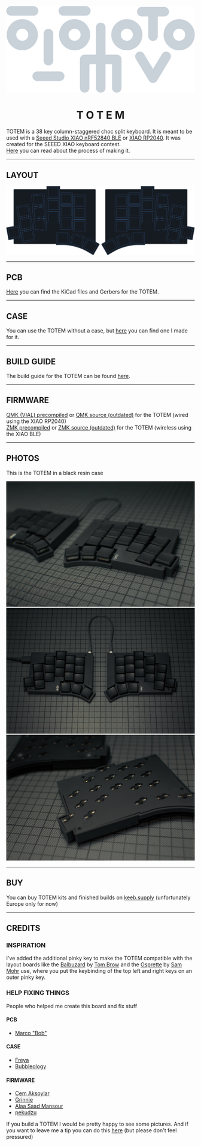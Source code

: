 <picture align="center">
  <source media="(prefers-color-scheme: dark)" srcset="/docs/images/TOTEM_logo_dark.svg">
  <source media="(prefers-color-scheme: light)" srcset="/docs/images/TOTEM_logo_bright.svg">
  <img alt="TOTEM logo" src="/docs/images/TOTEM_logo_dark.svg">
</picture>

<h1 align="center">T O T E M</h1>

TOTEM is a 38 key column-staggered choc split keyboard. It is meant to be used with a [Seeed Studio XIAO nRF52840 BLE](https://www.seeedstudio.com/Seeed-XIAO-BLE-nRF52840-p-5201.html) or [XIAO RP2040](https://www.seeedstudio.com/XIAO-RP2040-v1-0-p-5026.html).
It was created for the SEEED XIAO keyboard contest.\
[Here](https://www.hackster.io/geist/totem-a-tiny-splitkeyboard-with-splay-cb2e43) you can read about the process of making it.

***

## LAYOUT

![TOTEM layout](/docs/images/TOTEM_layout.svg)

***

## PCB

[Here](/PCB/) you can find the KiCad files and Gerbers for the TOTEM.

***

## CASE

You can use the TOTEM without a case, but [here](/case/) you can find one I made for it.

***

## BUILD GUIDE
  
The build guide for the TOTEM can be found [here](/docs/buildguide.md).

***

## FIRMWARE

[QMK (VIAL) precompiled](/firmware/QMK/) or [QMK source (outdated)](https://github.com/GEIGEIGEIST/qmk-config-totem) for the TOTEM (wired using the XIAO RP2040)\
[ZMK precompiled](/firmware/ZMK/) or [ZMK source (outdated)](https://github.com/GEIGEIGEIST/zmk-config-totem) for the TOTEM (wireless using the XIAO BLE)


***

## PHOTOS

This is the TOTEM in a black resin case

![TOTEM black resin](/docs/images/TOTEM_black_perspective.jpg)\
![TOTEM black resin](/docs/images/TOTEM_black_top.jpg)\
![TOTEM black resin](/docs/images/TOTEM_black_bottom.jpg)

***

## BUY 

You can buy TOTEM kits and finished builds on [keeb.supply](https://keeb.supply/products/geist-totem) (unfortunately Europe only for now)

***

## CREDITS

### INSPIRATION

I've added the additional pinky key to make the TOTEM compatible with the layout boards like the [Balbuzard](https://github.com/brow/balbuzard) by [Tom Brow](https://github.com/brow) and the [Osprette](https://github.com/smores56/osprette) by [Sam Mohr](https://github.com/smores56) use, where you put the keybinding of the top left and right keys on an outer pinky key.

### HELP FIXING THINGS

People who helped me create this board and fix stuff

#### PCB
- [Marco "Bob"](https://github.com/GroooveBob)

#### CASE
- [Freya](https://github.com/freya-irl)
- [Bubbleology](https://github.com/bubbleology)

#### FIRMWARE
- [Cem Aksoylar](https://github.com/caksoylar)
- [Grinnie](https://github.com/regicidalplutophage)
- [Alaa Saad Mansour](https://github.com/AlaaSaadAbdo)
- [pekudzu](https://github.com/pekudzu)


If you build a TOTEM I would be pretty happy to see some pictures. And if you want to leave me a tip you can do this [here](https://ko-fi.com/geigeigeist) (but please don't feel pressured)


